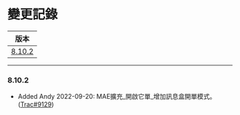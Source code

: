 變更記錄
===
| 版本 |
| :---: |
| [8.10.2](#v8_10_2) |

***

### <a id='v8_10_2'></a>8.10.2
* Added Andy 2022-09-20: MAE擴充_開啟它單_增加訊息盒開單模式。([Trac#9129])

 
<!-- 圖片 -->


<!-- 超連結 -->
[Trac#9129]:http://trac.arcare.com.tw/trac/neco/ticket/9129 "#9129"
